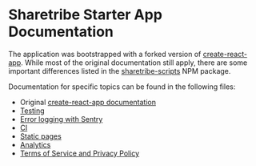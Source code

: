 # Sharetribe Starter App Documentation

The application was bootstrapped with a forked version of
[create-react-app](https://github.com/facebookincubator/create-react-app). While
most of the original documentation still apply, there are some
important differences listed in the
[sharetribe-scripts](https://www.npmjs.com/package/sharetribe-scripts)
NPM package.

Documentation for specific topics can be found in the following files:

 - Original [create-react-app documentation](create-react-app.md)
 - [Testing](testing.md)
 - [Error logging with Sentry](sentry.md)
 - [CI](ci.md)
 - [Static pages](static-pages.md)
 - [Analytics](analytics.md)
 - [Terms of Service and Privacy Policy](terms-of-service-and-privacy-policy.md)
